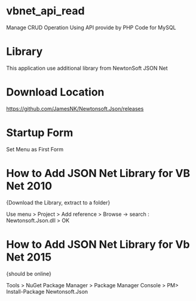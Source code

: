# vbnet_api_read
Manage CRUD Operation Using API provide by PHP Code for MySQL
# Library
This application use additional library from NewtonSoft JSON Net 
# Download Location
  https://github.com/JamesNK/Newtonsoft.Json/releases
# Startup Form
  Set Menu as First Form
# How to Add JSON Net Library for VB Net 2010
  {Download the Library, extract to a folder}
  
  Use menu > Project > Add reference > Browse -> search : Newtonsoft.Json.dll > OK
# How to Add JSON Net Library for Vb Net 2015
  {should be online}
  
  Tools > NuGet Package Manager > Package Manager Console >
  PM> Install-Package Newtonsoft.Json
